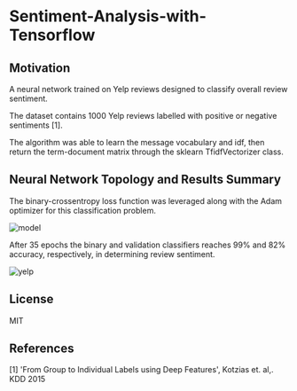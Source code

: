 # Sentiment-Analysis-with-Tensorflow

## Motivation
A neural network trained on Yelp reviews designed to classify overall review sentiment.

The dataset contains 1000 Yelp reviews labelled with positive or negative sentiments [1].

The algorithm was able to learn the message vocabulary and idf, then return the term-document matrix through the sklearn TfidfVectorizer class. 

## Neural Network Topology and Results Summary

The binary-crossentropy loss function was leveraged along with the Adam optimizer for this classification problem.

![model](https://user-images.githubusercontent.com/48378196/96961401-4be81500-1550-11eb-9cd2-4e0f682c3b56.png)

After 35 epochs the binary and validation classifiers reaches 99% and 82% accuracy, respectively, in determining review sentiment. 

![yelp](https://user-images.githubusercontent.com/48378196/99531983-abbec800-29f7-11eb-8637-dcaa290263ac.png)

## License
MIT

## References
[1] 'From Group to Individual Labels using Deep Features', Kotzias et. al,. KDD 2015
